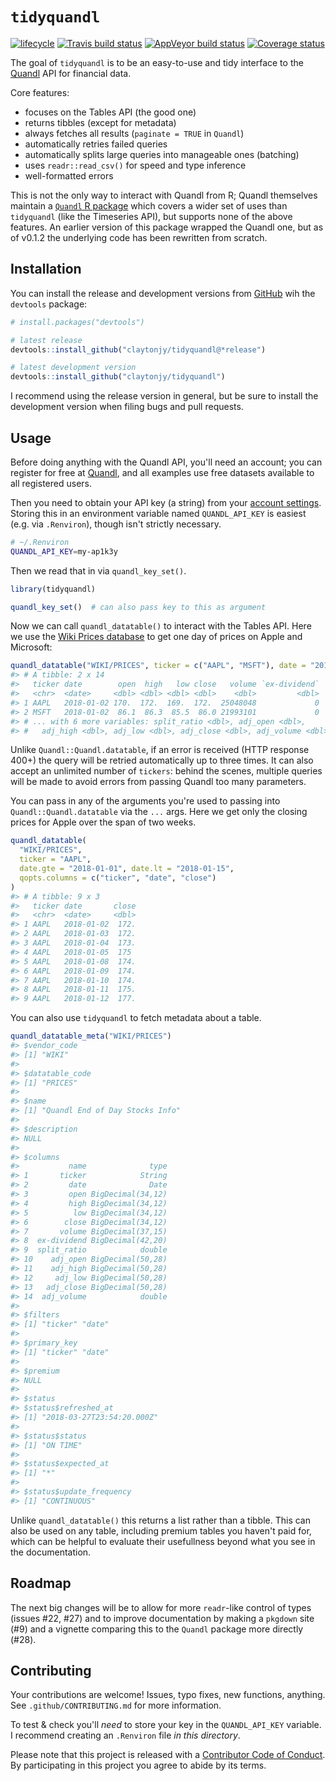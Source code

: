 
<!-- README.md is generated from README.Rmd. Please edit that file -->
`tidyquandl`
============

[![lifecycle](https://img.shields.io/badge/lifecycle-maturing-blue.svg)](https://tidyverse.org/lifecycle/#maturing) [![Travis build status](https://travis-ci.org/ClaytonJY/tidyquandl.svg?branch=master)](https://travis-ci.org/ClaytonJY/tidyquandl) [![AppVeyor build status](https://ci.appveyor.com/api/projects/status/github/ClaytonJY/tidyquandl?branch=master&svg=true)](https://ci.appveyor.com/project/ClaytonJY/tidyquandl) [![Coverage status](https://codecov.io/gh/ClaytonJY/tidyquandl/branch/master/graph/badge.svg)](https://codecov.io/github/ClaytonJY/tidyquandl?branch=master)

The goal of `tidyquandl` is to be an easy-to-use and tidy interface to the [Quandl](https://www.quandl.com/) API for financial data.

Core features:

-   focuses on the Tables API (the good one)
-   returns tibbles (except for metadata)
-   always fetches all results (`paginate = TRUE` in `Quandl`)
-   automatically retries failed queries
-   automatically splits large queries into manageable ones (batching)
-   uses `readr::read_csv()` for speed and type inference
-   well-formatted errors

This is not the only way to interact with Quandl from R; Quandl themselves maintain a [`Quandl` R package](https://github.com/quandl/quandl-r) which covers a wider set of uses than `tidyquandl` (like the Timeseries API), but supports none of the above features. An earlier version of this package wrapped the Quandl one, but as of v0.1.2 the underlying code has been rewritten from scratch.

Installation
------------

You can install the release and development versions from [GitHub](https://github.com/) wih the `devtools` package:

``` r
# install.packages("devtools")

# latest release
devtools::install_github("claytonjy/tidyquandl@*release")

# latest development version
devtools::install_github("claytonjy/tidyquandl")
```

I recommend using the release version in general, but be sure to install the development version when filing bugs and pull requests.

Usage
-----

Before doing anything with the Quandl API, you'll need an account; you can register for free at [Quandl](https://www.quandl.com/), and all examples use free datasets available to all registered users.

Then you need to obtain your API key (a string) from your [account settings](https://www.quandl.com/account/api). Storing this in an environment variable named `QUANDL_API_KEY` is easiest (e.g. via `.Renviron`), though isn't strictly necessary.

``` bash
# ~/.Renviron
QUANDL_API_KEY=my-ap1k3y
```

Then we read that in via `quandl_key_set()`.

``` r
library(tidyquandl)

quandl_key_set()  # can also pass key to this as argument
```

Now we can call `quandl_datatable()` to interact with the Tables API. Here we use the [Wiki Prices database](https://www.quandl.com/databases/WIKIP) to get one day of prices on Apple and Microsoft:

``` r
quandl_datatable("WIKI/PRICES", ticker = c("AAPL", "MSFT"), date = "2018-01-02")
#> # A tibble: 2 x 14
#>   ticker date        open  high   low close   volume `ex-dividend`
#>   <chr>  <date>     <dbl> <dbl> <dbl> <dbl>    <dbl>         <dbl>
#> 1 AAPL   2018-01-02 170.  172.  169.  172.  25048048             0
#> 2 MSFT   2018-01-02  86.1  86.3  85.5  86.0 21993101             0
#> # ... with 6 more variables: split_ratio <dbl>, adj_open <dbl>,
#> #   adj_high <dbl>, adj_low <dbl>, adj_close <dbl>, adj_volume <dbl>
```

Unlike `Quandl::Quandl.datatable`, if an error is received (HTTP response 400+) the query will be retried automatically up to three times. It can also accept an unlimited number of `tickers`: behind the scenes, multiple queries will be made to avoid errors from passing Quandl too many parameters.

You can pass in any of the arguments you're used to passing into `Quandl::Quandl.datatable` via the `...` args. Here we get only the closing prices for Apple over the span of two weeks.

``` r
quandl_datatable(
  "WIKI/PRICES",
  ticker = "AAPL",
  date.gte = "2018-01-01", date.lt = "2018-01-15",
  qopts.columns = c("ticker", "date", "close")
)
#> # A tibble: 9 x 3
#>   ticker date       close
#>   <chr>  <date>     <dbl>
#> 1 AAPL   2018-01-02  172.
#> 2 AAPL   2018-01-03  172.
#> 3 AAPL   2018-01-04  173.
#> 4 AAPL   2018-01-05  175 
#> 5 AAPL   2018-01-08  174.
#> 6 AAPL   2018-01-09  174.
#> 7 AAPL   2018-01-10  174.
#> 8 AAPL   2018-01-11  175.
#> 9 AAPL   2018-01-12  177.
```

You can also use `tidyquandl` to fetch metadata about a table.

``` r
quandl_datatable_meta("WIKI/PRICES")
#> $vendor_code
#> [1] "WIKI"
#> 
#> $datatable_code
#> [1] "PRICES"
#> 
#> $name
#> [1] "Quandl End of Day Stocks Info"
#> 
#> $description
#> NULL
#> 
#> $columns
#>           name              type
#> 1       ticker            String
#> 2         date              Date
#> 3         open BigDecimal(34,12)
#> 4         high BigDecimal(34,12)
#> 5          low BigDecimal(34,12)
#> 6        close BigDecimal(34,12)
#> 7       volume BigDecimal(37,15)
#> 8  ex-dividend BigDecimal(42,20)
#> 9  split_ratio            double
#> 10    adj_open BigDecimal(50,28)
#> 11    adj_high BigDecimal(50,28)
#> 12     adj_low BigDecimal(50,28)
#> 13   adj_close BigDecimal(50,28)
#> 14  adj_volume            double
#> 
#> $filters
#> [1] "ticker" "date"  
#> 
#> $primary_key
#> [1] "ticker" "date"  
#> 
#> $premium
#> NULL
#> 
#> $status
#> $status$refreshed_at
#> [1] "2018-03-27T23:54:20.000Z"
#> 
#> $status$status
#> [1] "ON TIME"
#> 
#> $status$expected_at
#> [1] "*"
#> 
#> $status$update_frequency
#> [1] "CONTINUOUS"
```

Unlike `quandl_datatable()` this returns a list rather than a tibble. This can also be used on any table, including premium tables you haven't paid for, which can be helpful to evaluate their usefullness beyond what you see in the documentation.

Roadmap
-------

The next big changes will be to allow for more `readr`-like control of types (issues \#22, \#27) and to improve documentation by making a `pkgdown` site (\#9) and a vignette comparing this to the `Quandl` package more directly (\#28).

Contributing
------------

Your contributions are welcome! Issues, typo fixes, new functions, anything. See `.github/CONTRIBUTING.md` for more information.

To test & check you'll *need* to store your key in the `QUANDL_API_KEY` variable. I recommend creating an `.Renviron` file *in this directory*.

Please note that this project is released with a [Contributor Code of Conduct](.github/CODE_OF_CONDUCT.md). By participating in this project you agree to abide by its terms.
